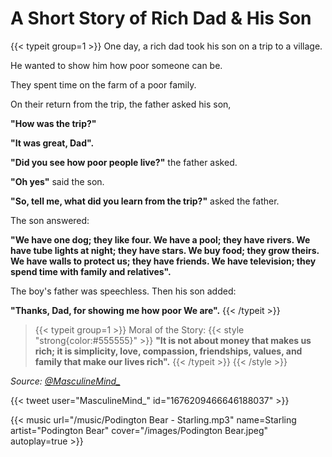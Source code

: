 # A Short Story of Rich Dad & His Son


{{< typeit group=1 >}}
One day, a rich dad took his son on a trip to a village.

He wanted to show him how poor someone can be.

They spent time on the farm of a poor family.

On their return from the trip, the father asked his son,

**"How was the trip?"**

**"It was great, Dad".**

**"Did you see how poor people live?"** the father asked.

**"Oh yes"** said the son.

**"So, tell me, what did you learn from the trip?"** asked the father.

The son answered:

**"We have one dog; they like four. We have a pool; they have rivers. We have tube lights at night; they have stars. We buy food; they grow theirs. We have walls to protect us; they have friends. We have television; they spend time with family and relatives".**

The boy's father was speechless. Then his son added:

**"Thanks, Dad, for showing me how poor We are".**
{{< /typeit >}}


> {{< typeit group=1 >}} Moral of the Story:
{{< style "strong{color:#555555}" >}}
**"It is not about money that makes us rich; it is simplicity, love, compassion, friendships, values, and family that make our lives rich".**
{{< /typeit >}} {{< /style >}}


_Source: [@MasculineMind_](https://twitter.com/MasculineMind_)_

{{< tweet user="MasculineMind_" id="1676209466646188037" >}}

{{< music url="/music/Podington Bear - Starling.mp3" name=Starling artist="Podington Bear" cover="/images/Podington Bear.jpeg" autoplay=true >}}
